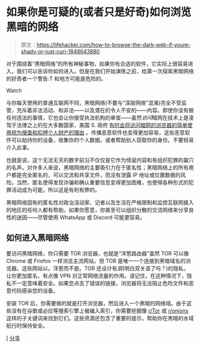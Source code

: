 # 如果你是可疑的(或者只是好奇)如何浏览黑暗的网络

> 原文：<https://lifehacker.com/how-to-browse-the-dark-web-if-youre-shady-or-just-curi-1848643880>

对于围绕着“黑暗网络”的所有神秘事物，如果你有合适的软件，它实际上很容易进入，我们可以告诉你如何进入。但是在我们开始演练之前，给第一次探索黑暗网络的好奇者一个警告:T 和地方可能是危险的。

Watch

与你每天使用的普通互联网不同，黑暗网络(不要与“深层网络”混淆)完全不受监管，充斥着非法活动、和非法——以及潜在的令人不安的——内容。即使你没有做任何违法的事情，它也会让你接受执法机构的审查——虽然*访问*暗网在技术上是凌驾于法律之上的在大多数国家，美国 S. 政府 [有时会将访问暗网的浏览器的简单使用视为搜查和扣押个人财产的理由](https://www.techtimes.com/articles/167002/20160626/the-fbi-can-still-spy-on-you-even-if-youre-using-tor-and-dont-ask-why.htm) 。传播恶意软件也变得更加容易，这些恶意软件可以劫持你的设备，收集你的个人数据，或者帮助别人窃取你的身份。不要轻易介入此事。

也就是说，这个无法无天的数字前沿不仅仅是它作为怪诞内容和有组织犯罪的巢穴的名声。对许多人来说，黑暗网络的主要吸引力在于匿名性；黑暗网络上的所有用户都是完全匿名的，可以交流和共享文件，而没有泄露 IP 地址或位置数据的风险。当然，匿名使得发现诈骗和确认重要信息变得更加困难，也使得各种形式的犯罪活动成为可能，所以这是有利有弊的。

黑暗网络固有的匿名性对政治活动家、记者以及生活在严格限制和监控互联网接入的地区的任何人都有帮助。如果你愿意，你甚至可以组织分散的交流网络来分享良性的迷因——尽管使用 WhatsApp 或 Discord 可能更容易。

## 如何进入黑暗网络

要访问黑暗网络，你只需要 TOR 浏览器，也就是“洋葱路由器”虽然 TOR 可以像 Chrome 或 Firefox 一样浏览主流网站，但 TOR 是唯一一个连接到黑暗域名的浏览器。这些网站以。洋葱而不是。TOR 还设计有*层*(明白双关语了吗？)的隐私，让你更加匿名，有点像 VPN 对正常网络流量的作用。请记住，在这种情况下，隐私不一定意味着安全。如果您点击了错误的链接，浏览器将无法阻止危险文件和恶意代码感染您的设备。

安装 TOR 后，你需要做的就是打开浏览器，然后进入一个黑暗的网络域。由于这些没有在谷歌或必应等搜索引擎上被编入索引，你需要挖掘像 [r/Tor](https://www.reddit.com/r/TOR/) 或 [r/onions](https://www.reddit.com/r/onions/wiki/hidden_services/) 这样的子关键词来找到它们。这些资源还包含了重要的提示，帮助你在黑暗的水域航行时保持安全。

[ [分享](https://www.comparitech.com/blog/vpn-privacy/access-dark-web-safely-vpn/)
